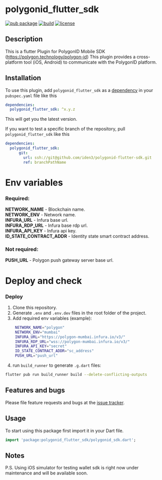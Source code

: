 # polygonid_flutter_sdk

[![pub package](https://img.shields.io/badge/pub-1.0.0-orange)](https://pub.dev/packages/polygonid_flutter_sdk)
[![build](https://github.com/iden3/polygonid-flutter-sdk/workflows/polygonid_flutter_sdk/badge.svg)](https://github.com/iden3/polygonid-flutter-sdk/actions?query=workflow%3Apolygonid_flutter_sdk)
[![license](https://img.shields.io/badge/License-Apache-blue.svg)](https://github.com/iden3/polygonid-flutter-sdk/blob/master/LICENSE)

## Description

This is a flutter Plugin for PolygonID Mobile SDK (https://polygon.technology/polygon-id) This plugin provides a cross-platform tool (iOS, Android) to communicate with the PolygonID platform.

## Installation

To use this plugin, add `polygonid_flutter_sdk` as a [dependency](https://flutter.io/using-packages/) in your `pubspec.yaml` file like this

```yaml
dependencies:
  polygonid_flutter_sdk: ^x.y.z
```
This will get you the latest version.

If you want to test a specific branch of the repository, pull `polygonid_flutter_sdk` like this

```yaml
dependencies:
  polygonid_flutter_sdk:
      git:
        url: ssh://git@github.com/iden3/polygonid-flutter-sdk.git
        ref: branchPathName
```

# Env variables

### Required:
**NETWORK_NAME** - Blockchain name. <br />
**NETWORK_ENV** - Network name. <br />
**INFURA_URL** - Infura base url. <br />
**INFURA_RDP_URL** - Infura base rdp url. <br />
**INFURA_API_KEY** - Infura api key. <br />
**ID_STATE_CONTRACT_ADDR** - Identity state smart contract address. <br />

### Not required:

**PUSH_URL** - Polygon push gateway server base url. <br />

# Deploy and check
### Deploy
1. Clone this repository.
2. Generate `.env` and `.env.dev` files in the root folder of the project.
3. Add required env variables (example):
   ```bash
    NETWORK_NAME="polygon"
    NETWORK_ENV="mumbai"
    INFURA_URL="https://polygon-mumbai.infura.io/v3/"
    INFURA_RDP_URL="wss://polygon-mumbai.infura.io/v3/"
    INFURA_API_KEY="secret"
    ID_STATE_CONTRACT_ADDR="sc_address"
    PUSH_URL="push_url"
   ```
4. run `build_runner` to generate `.g.dart` files:
```bash
flutter pub run build_runner build --delete-conflicting-outputs
```

## Features and bugs

Please file feature requests and bugs at the [issue tracker][tracker].

[tracker]: https://github.com/iden3/polygonid-flutter-sdk/issues

## Usage

To start using this package first import it in your Dart file.

```dart
import 'package:polygonid_flutter_sdk/polygonid_sdk.dart';
```

## Notes

P.S. Using iOS simulator for testing wallet sdk is right now under maintenance and will be available soon.

